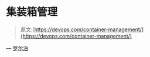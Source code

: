 # 集装箱管理

> 原文:[https://devops.com/container-management/](https://devops.com/container-management/)

— [罗尔泊](https://devops.com/author/breselman/)